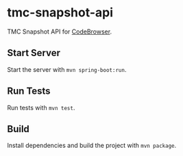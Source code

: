 tmc-snapshot-api
================

TMC Snapshot API for [CodeBrowser](https://github.com/codebrowser).

## Start Server

Start the server with `mvn spring-boot:run`.

## Run Tests

Run tests with `mvn test`.

## Build

Install dependencies and build the project with `mvn package`.


